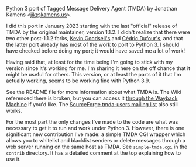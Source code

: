 Python 3 port of Tagged Message Delivery Agent (TMDA)
by Jonathan Kamens <<jik@kamens.us>>.

I did this port in January 2023 starting with the last "official"
release of TMDA by the original maintainer, version 1.1.2. I didn't
realize that there were two other post-1.1.2 forks,
[Kevin Goodsell's][kevin] and [Cédric Dufour's][cedric], and that the
latter port already has most of the work to port to Python 3. I should
have checked before doing my port; it would have saved me a lot of
work!

Having said that, at least for the time being I'm going to stick with
my version since it's working for me. I'm sharing it here on the off
chance that it might be useful for others. This version, or at least
the parts of it that I'm actually working, seems to be working fine
with Python 3.9.

See the README file for more information about what TMDA is. The Wiki
referenced there is broken, but you can access it
[through the Wayback Machine][wiki] if you'd like. The
[SourceForge tmda-users mailing list][sf] also still works.

For the most part the only changes I've made to the code are what was
necessary to get it to run and work under Python 3. However, there is
one significant new contribution I've made: a simple TMDA CGI wrapper
which allows you to whitelist and blacklist senders or delete messages
through a web server running on the same host as TMDA. See
`simple-tmda.cgi` in the `contrib` directory. It has a detailed
comment at the top explaining how to use it.

[kevin]: https://github.com/KevinGoodsell/tmda-fork
[cedric]: https://github.com/cedric-dufour/tmda
[wiki]: https://web.archive.org/web/20081026052520/http://wiki.tmda.net/
[sf]: https://sourceforge.net/p/tmda/mailman/
